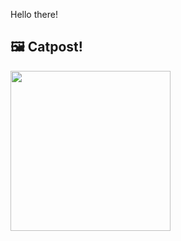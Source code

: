 Hello there!



## 🖼️ Catpost!

<sub>
    <img src="https://cdn2.thecatapi.com/images/Yxv9tjCnm.png" height="256">
</sub>

